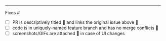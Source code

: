 <br />
<br />
<br />

***
Fixes #<!-- (<=== Add issue number here) -->


<!-- Make sure these boxes are checked before your pull request (PR) is ready to be reviewed and merged. Thanks! -->

* [ ] PR is descriptively titled 📑 and links the original issue above 🔗
* [ ] code is in uniquely-named feature branch and has no merge conflicts 📁
* [ ] screenshots/GIFs are attached :paperclip: in case of UI changes
